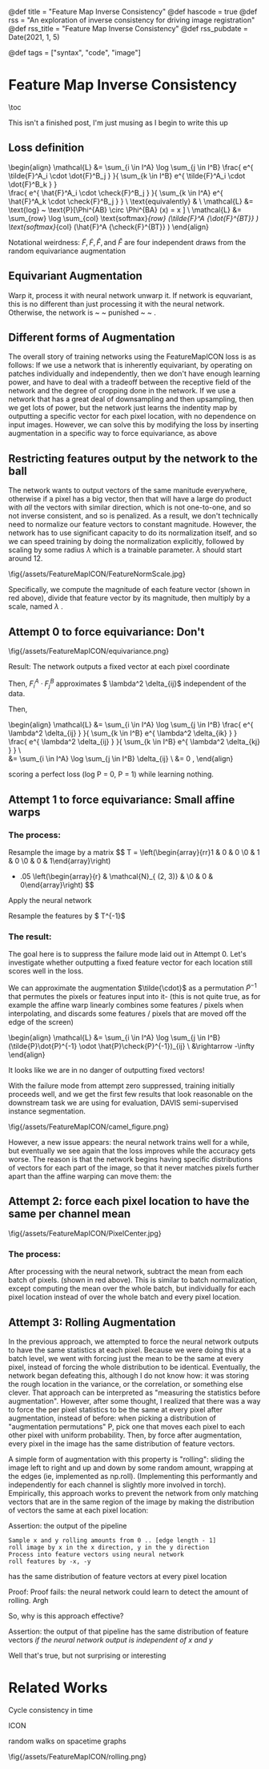 

@def title = "Feature Map Inverse Consistency"
@def hascode = true
@def rss = "An exploration of inverse consistency for driving image registration"
@def rss_title = "Feature Map Inverse Consistency"
@def rss_pubdate = Date(2021, 1, 5)

@def tags = ["syntax", "code", "image"]

# Feature Map Inverse Consistency
\toc

This isn't a finished post, I'm just musing as I begin to write this up
## Loss definition

\begin{align}
\mathcal{L} &= \sum_{i \in I^A} \log \sum_{j \in I^B} 
    \frac{
        e^{
            \tilde{F}^A_i \cdot \dot{F}^B_j
        }
    }{
        \sum_{k \in I^B}
        e^{
            \tilde{F}^A_i \cdot \dot{F}^B_k
        }
}    
    \frac{
        e^{
            \hat{F}^A_i \cdot \check{F}^B_j
        }
    }{
        \sum_{k \in I^A}
        e^{
            \hat{F}^A_k \cdot \check{F}^B_j
        }
} \\
\text{equivalently} & \\
\mathcal{L} &= \text{log} ~ \text{P}[\Phi^{AB} \circ \Phi^{BA} (x) = x ] \\
\mathcal{L} &= \sum_{row} \log \sum_{col} 
    \text{softmax}_{row} 
        (\tilde{F}^A {\dot{F}^{BT}} ) 
    \text{softmax}_{col} 
        (\hat{F}^A {\check{F}^{BT}} ) 
\end{align}

Notational weirdness: $\tilde{F}, \dot{F}, \hat{F}, \text{and} ~  \check{F}$ are four independent draws from the random equivariance augmentation

## Equivariant Augmentation

Warp it, process it with neural network unwarp it. If network is equvariant, this is no different than just processing it with the neural network. Otherwise, the network is ~ ~ punished ~ ~ . 

## Different forms of Augmentation

The overall story of training networks using the FeatureMapICON loss is as follows: 
If we use a network that is inherently equivariant, by operating on patches individually and independently, then we don't have enough learning power, and have to deal with a tradeoff between the receptive field of the network and the degree of cropping done in the network.
If we use a network that has a great deal of downsampling and then upsampling, then we get lots of power, but the network just learns the indentity map by outputting a specific vector for each pixel location, with no dependence on input images.
However, we can solve this by modifying the loss by inserting augmentation in a specific way to force equivariance, as above

## Restricting features output by the network to the ball

The network wants to output vectors of the same manitude everywhere, otherwise if a pixel has a big vector, then that will have a large do product with *all* the vectors with similar direction, which is not one-to-one, and so not inverse consistent, and so is penalized. As a result, we don't technically need to normalize our feature vectors to constant magnitude. However, the network has to use significant capacity to do its normalization itself, and so we can speed training by doing the normalization explicitly, followed by scaling by some radius $\lambda$ which is a trainable parameter. $\lambda$ should start around 12.


\fig{/assets/FeatureMapICON/FeatureNormScale.jpg}

Specifically, we compute the magnitude of each feature vector (shown in red above), divide that feature vector by its magnitude, then multiply by a scale, named $\lambda$ .

## Attempt 0 to force equivariance: Don't

\fig{/assets/FeatureMapICON/equivariance.png}

Result: The network outputs a fixed vector at each pixel coordinate

Then, $F^A_i \cdot F^B_j$ approximates $ \lambda^2 \delta_{ij}$ independent of the data.

Then, 


\begin{align}
\mathcal{L} &= \sum_{i \in I^A} \log \sum_{j \in I^B} 
    \frac{
        e^{
            \lambda^2 \delta_{ij}
        }
    }{
        \sum_{k \in I^B}
        e^{
            \lambda^2 \delta_{ik}
        }
}    
    \frac{
        e^{
            \lambda^2 \delta_{ij}
        }
    }{
        \sum_{k \in I^B}
        e^{
            \lambda^2 \delta_{kj}
        }
} \\    
&= \sum_{i \in I^A} \log \sum_{j \in I^B} \delta_{ij}
\\
&= 0 , 
\end{align}

scoring a perfect loss (log P = 0, P = 1) while learning nothing.

## Attempt 1 to force equivariance: Small affine warps


### The process: 

Resample the image by a matrix
$$ T =  \left(\begin{array}{rr}1 & 0 & 0 \\0 & 1 & 0 \\0 & 0 & 1\end{array}\right) 
 + .05 
\left(\begin{array}{r} & \mathcal{N}_{  (2, 3)} & \\0 & 0 & 0\end{array}\right) 
$$

Apply the neural network

Resample the features by $ T^{-1}$

### The result:

The goal here is to suppress the failure mode laid out in Attempt 0. Let's investigate whether outputting a fixed feature vector for each location still scores well in the loss.

We can approximate the augmentation $\tilde{\cdot}$ as a permutation $\tilde{P}^{-1}$ that permutes the pixels or features input into it- 
(this is not quite true, as for example the affine warp linearly combines some features / pixels when interpolating, and discards some features / pixels that are moved off the edge of the screen)

\begin{align}
\mathcal{L} &= \sum_{i \in I^A} \log \sum_{j \in I^B} (\tilde{P}\dot{P}^{-1} \odot \hat{P}\check{P}^{-1})_{ij}
\\
&\rightarrow -\infty 
\end{align}

It looks like we are in no danger of outputting fixed vectors!

With the failure mode from attempt zero suppressed, training initially proceeds
well, and we get the first few results that look reasonable on the downstream
task we are using for evaluation, DAVIS semi-supervised instance segmentation.


\fig{/assets/FeatureMapICON/camel_figure.png}

However, a new issue appears: the neural network trains well for a while,
but eventually we see again that the loss improves while the accuracy gets worse.
The reason is that the network begins having specific distributions of vectors for each part of the image,
so that it never matches pixels further apart than the affine warping can move them: the

## Attempt 2: force each pixel location to have the same per channel mean

\fig{/assets/FeatureMapICON/PixelCenter.jpg}

### The process: 

After processing with the neural network, subtract the mean from each batch of pixels. (shown in red above). 
This is similar to batch normalization, 
except computing the mean over the whole batch, 
but individually for each pixel location instead of over the whole batch and every pixel location.




## Attempt 3: Rolling Augmentation

In the previous approach, we attempted to force the neural network outputs to
have the same statistics at each pixel.  Because we were doing this at a batch
level, we went with forcing just the mean to be the same at every pixel,
instead of forcing the whole distribution to be identical. Eventually, the
network began defeating this, although I do not know how: it was storing the
rough  location in the variance, or the correlation, or something else clever.
That approach can be interpreted as "measuring the statistics before
augmentation". However, after some thought, I realized that there was a way to
force the per pixel statistics to be the same at every pixel after
augmentation, instead of before: when picking a distribution of "augmentation
permutations" P, pick one that moves each pixel to each other pixel with
uniform probability. Then, by force after augmentation, every pixel in the
image has the same distribution of feature vectors.

A simple form of augmentation with this property is "rolling": sliding the
image left to right and up and down by some random amount, wrapping at the
edges (ie, implemented as np.roll). (Implementing this performantly and
independently for each channel is slightly more involved in torch).
Empirically, this approach works to prevent the network from only matching
vectors that are in the same region of the image by making the distribution of
vectors the same at each pixel location: 

Assertion: the output of the pipeline

```
Sample x and y rolling amounts from 0 .. [edge length - 1]
roll image by x in the x direction, y in the y direction
Process into feature vectors using neural network
roll features by -x, -y
```

has the same distribution of feature vectors at every pixel location

Proof: 
Proof fails: the neural network could learn to detect the amount of rolling. Argh

So, why is this approach effective?

Assertion: the output of that pipeline has the same distribution of feature
vectors *if the neural network output is independent of x and y*

Well that's true, but not surprising or interesting

# Related Works

Cycle consistency in time

ICON

random walks on spacetime graphs






\fig{/assets/FeatureMapICON/rolling.png}



